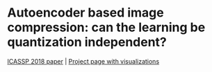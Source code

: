 # Autoencoder based image compression: can the learning be quantization independent?

[ICASSP 2018 paper](https://arxiv.org/abs/1801.07892) | [Project page with visualizations](https://www.irisa.fr/temics/demos/visualization_ae/visualizationAE.htm)

